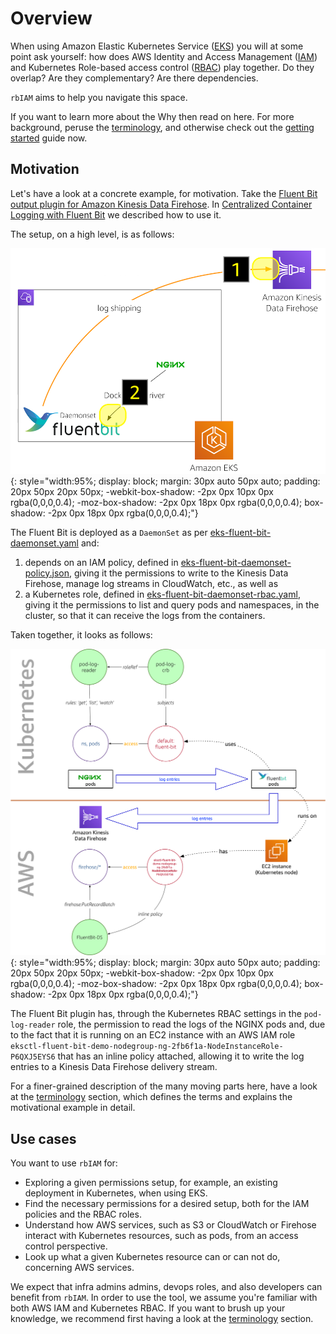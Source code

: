 # Overview

When using Amazon Elastic Kubernetes Service ([EKS](https://aws.amazon.com/eks/)) you will at some point ask yourself: how does AWS Identity and Access Management ([IAM](https://aws.amazon.com/iam/)) and Kubernetes Role-based access control ([RBAC](https://kubernetes.io/docs/reference/access-authn-authz/rbac/)) play together. Do they overlap? Are they complementary? Are there dependencies.

`rbIAM` aims to help you navigate this space.

If you want to learn more about the Why then read on here. For more background, peruse the [terminology](terminology/), and otherwise check out the [getting started](getting-started/) guide now.

## Motivation 

Let's have a look at a concrete example, for motivation. Take the [Fluent Bit output plugin for Amazon Kinesis Data Firehose](https://github.com/aws/amazon-kinesis-firehose-for-fluent-bit). In [Centralized Container Logging with Fluent Bit](https://aws.amazon.com/blogs/opensource/centralized-container-logging-fluent-bit/) we described how to use it.

The setup, on a high level, is as follows:

![Container log shipping with Fluent Bit on EKS](img/cclfb.png){: style="width:95%; display: block; margin: 30px auto 50px auto; padding: 20px 50px 20px 50px; -webkit-box-shadow: -2px 0px 10px 0px rgba(0,0,0,0.4); -moz-box-shadow: -2px 0px 18px 0px rgba(0,0,0,0.4); box-shadow: -2px 0px 18px 0px rgba(0,0,0,0.4);"}

The Fluent Bit is deployed as a `DaemonSet` as per [eks-fluent-bit-daemonset.yaml](https://github.com/aws-samples/amazon-ecs-fluent-bit-daemon-service/blob/master/eks/eks-fluent-bit-daemonset.yaml) and:

1. depends on an IAM policy, defined in [eks-fluent-bit-daemonset-policy.json](https://github.com/aws-samples/amazon-ecs-fluent-bit-daemon-service/blob/master/eks/eks-fluent-bit-daemonset-policy.json), giving it the permissions to write to the Kinesis Data Firehose, manage log streams in CloudWatch, etc., as well as
1. a Kubernetes role, defined in [eks-fluent-bit-daemonset-rbac.yaml](https://github.com/aws-samples/amazon-ecs-fluent-bit-daemon-service/blob/master/eks/eks-fluent-bit-daemonset-rbac.yaml), giving it the permissions to list and query pods and namespaces, in the cluster, so that it can receive the logs from the containers.

Taken together, it looks as follows:

![IAM RBAC example](img/iam-rbac-example.png){: style="width:95%; display: block; margin: 30px auto 50px auto; padding: 20px 50px 20px 50px; -webkit-box-shadow: -2px 0px 10px 0px rgba(0,0,0,0.4); -moz-box-shadow: -2px 0px 18px 0px rgba(0,0,0,0.4); box-shadow: -2px 0px 18px 0px rgba(0,0,0,0.4);"}

The Fluent Bit plugin has, through the Kubernetes RBAC settings in the `pod-log-reader` role, the permission to read the logs of the NGINX pods and, due to the fact that it is running on an EC2 instance with an AWS IAM role `eksctl-fluent-bit-demo-nodegroup-ng-2fb6f1a-NodeInstanceRole-P6QXJ5EYS6` that has an inline policy attached, allowing it to write the log entries to a Kinesis Data Firehose delivery stream.

For a finer-grained description of the many moving parts here, have a look at the [terminology](terminology/) section, which defines the terms and explains the motivational example in detail.

## Use cases

You want to use `rbIAM` for:

- Exploring a given permissions setup, for example, an existing deployment in Kubernetes, when using EKS.
- Find the necessary permissions for a desired setup, both for the IAM policies and the RBAC roles.
- Understand how AWS services, such as S3 or CloudWatch or Firehose interact with Kubernetes resources, such as pods, from an access control perspective.
- Look up what a given Kubernetes resource can or can not do, concerning AWS services.

We expect that infra admins admins, devops roles, and also developers can 
benefit from `rbIAM`. In order to use the tool, we assume you're familiar with 
both AWS IAM and Kubernetes RBAC. If you want to brush up your knowledge, we
recommend first having a look at the [terminology](terminology/) section.